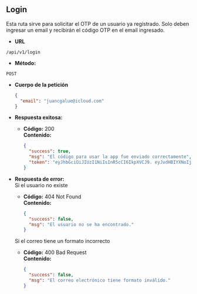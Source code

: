 ## **Login**

Esta ruta sirve para solicitar el OTP de un usuario ya registrado. Solo deben ingresar un email y recibirán el código OTP en el email ingresado.

- **URL**

`/api/v1/login`

- **Método:**

`POST`

- **Cuerpo de la petición**

  ```json
  {
    "email": "juancgalue@icloud.com"
  }
  ```

- **Respuesta exitosa:**

  - **Código:** 200 <br />
    **Contenido:**
    ```json
    {
      "success": true,
      "msg": "El código para usar la app fue enviado correctamente",
      "token": "eyJhbGciOiJIUzI1NiIsInR5cCI6IkpXVCJ9. eyJvdHBIYXNoIjoiJDJhJDEwJEg5SC9BOWtFMWlwS1NWVWR4UUlaQmUzSGl5Ym44S3dFeFNBN2NsVURBallwUDN1NFlLOVVlIiwiYmFyYmVySWQiOiI2NTI3NGY5YmU5MGZhM2FlNWQxZTE3NzAiLCJpYXQiOjE2OTcwNzcyMjgsImV4cCI6MTY5NzA3NzgyOH0.rioB6JZJ5hZbRpFx-0_0gv3DDfR74B8bAAEM5GVU-cI"
    }
    ```

- **Respuesta de error:** <br />
  Si el usuario no existe

  - **Código:** 404 Not Found <br />
    **Contenido:**
    ```json
    {
      "success": false,
      "msg": "El usuario no se ha encontrado."
    }
    ```

  Si el correo tiene un formato incorrecto

  - **Código:** 400 Bad Request <br />
    **Contenido:**
    ```json
    {
      "success": false,
      "msg": "El correo electrónico tiene formato inválido."
    }
    ```

